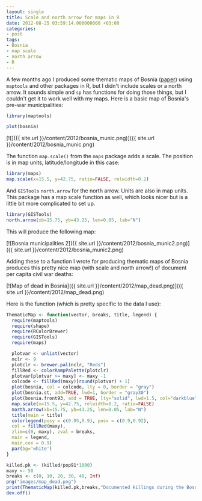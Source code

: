 ```yaml
---
layout: single
title: Scale and north arrow for maps in R
date: 2012-08-25 03:59:14.000000000 +03:00
categories:
- post
tags:
- Bosnia
- map scale
- north arrow
- R
---
```


A few months ago I produced some thematic maps of Bosnia ([paper](http://andybeger.wordpress.com/research/ "Research papers")) using `maptools` and other packages in R, but I didn't include scales or a north arrow. It sounds simple and `sp` has functions for doing those things, but I couldn't get it to work well with my maps. Here is a basic map of Bosnia's pre-war municipalities:

```r  
library(maptools)

plot(bosnia)  
```

[![]({{ site.url }}/content/2012/bosnia_munic.png)]({{ site.url }}/content/2012/bosnia_munic.png)

The function `map.scale()` from the `maps` package adds a scale. The position is in map units, latitude/longitude in this case:

```r  
library(maps)  
map.scale(x=15.5, y=42.75, ratio=FALSE, relwidth=0.2)  
```

And `GISTools` `north.arrow` for the north arrow. Units are also in map units. This package has a map scale function as well, which looks nicer but is a little bit more complicated to set up.

```r  
library(GISTools)  
north.arrow(xb=15.75, yb=43.25, len=0.05, lab="N")  
```

This will produce the following map:

[![Bosnia municipalities 2]({{ site.url }}/content/2012/bosnia_munic2.png)]({{ site.url }}/content/2012/bosnia_munic2.png)

Adding these to a function I wrote for producing thematic maps of Bosnia produces this pretty nice map (with scale and north arrow!) of document per capita civil war deaths:

[![Map of dead in Bosnia]({{ site.url }}/content/2012/map_dead.png)]({{ site.url }}/content/2012/map_dead.png)

Here is the function (which is pretty specific to the data I use):

```r  
ThematicMap <- function(vector, breaks, title, legend) {  
  require(maptools)  
  require(shape)  
  require(RColorBrewer)  
  require(GISTools)  
  require(maps)

  plotvar <- unlist(vector)  
  nclr <- 9  
  plotclr <- brewer.pal(nclr, "Reds")  
  fillRed <- colorRampPalette(plotclr)  
  plotvar[plotvar >= maxy] <- maxy -1  
  colcode <- fillRed(maxy)[round(plotvar) + 1]  
  plot(bosnia, col = colcode, lty = 0, border = "gray")  
  plot(bosnia.st, add=TRUE, lwd=1, border = "gray30")  
  plot(bosnia.front93, add = TRUE, lty="solid", lwd=1.5, col="darkblue")  
  map.scale(x=15.5, y=42.75, relwidth=0.2, ratio=FALSE)  
  north.arrow(xb=15.75, yb=43.25, len=0.05, lab="N")  
  title(main = title)  
  colorlegend(posy = c(0.05,0.9), posx = c(0.9,0.92),  
  col = fillRed(maxy),  
  zlim=c(0, maxy), zval = breaks,  
  main = legend,  
  main.cex = 0.9)  
  par(bg='white')  
}

killed.pk <- (killed/pop91*1000)  
maxy <- 50  
breaks <- c(0, 10, 20, 30, 40, Inf)  
png("images/map_dead.png")  
print(ThematicMap(killed.pk,breaks,"Documented killings during the Bosnian War","per 1,000"))  
dev.off()  
```